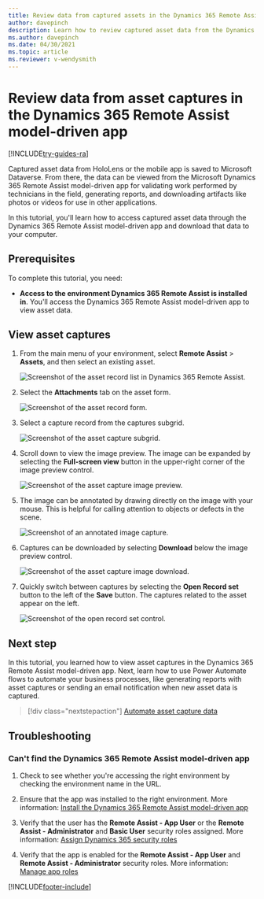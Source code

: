 ```yaml
---
title: Review data from captured assets in the Dynamics 365 Remote Assist model-driven app
author: davepinch
description: Learn how to review captured asset data from the Dynamics 365 Remote Assist HoloLens app for validation purposes.
ms.author: davepinch
ms.date: 04/30/2021
ms.topic: article
ms.reviewer: v-wendysmith
---
```


# Review data from asset captures in the Dynamics 365 Remote Assist model-driven app

[!INCLUDE[try-guides-ra](../includes/try-guides-ra.md)]

Captured asset data from HoloLens or the mobile app is saved to Microsoft Dataverse. From there, the data can be viewed from the Microsoft Dynamics 365 Remote Assist model-driven app for validating work performed by technicians in the field, generating reports, and downloading artifacts like photos or videos for use in other applications.

In this tutorial, you'll learn how to access captured asset data through the Dynamics 365 Remote Assist model-driven app and download that data to your computer.

## Prerequisites

To complete this tutorial, you need:

- **Access to the environment Dynamics 365 Remote Assist is installed in**. You'll access the Dynamics 365 Remote Assist model-driven app to view asset data.

## View asset captures

1. From the main menu of your environment, select **Remote Assist** > **Assets**, and then select an existing asset.

    ![Screenshot of the asset record list in Dynamics 365 Remote Assist.](./media/06.19-asset-list.png "Screenshot of the asset record list in Dynamics 365 Remote Assist")

2. Select the **Attachments** tab on the asset form.

    ![Screenshot of the asset record form.](./media/06.20-asset-record.png "Screenshot of the asset record form")

3. Select a capture record from the captures subgrid.

    ![Screenshot of the asset capture subgrid.](./media/06.21-asset-capture-list.png "Screenshot of the asset capture subgrid")

4. Scroll down to view the image preview. The image can be expanded by selecting the **Full-screen view** button in the upper-right corner of the image preview control.

    ![Screenshot of the asset capture image preview.](./media/06.22-asset-capture-image-preview.png "Screenshot of the asset capture image preview")

5. The image can be annotated by drawing directly on the image with your mouse. This is helpful for calling attention to objects or defects in the scene.

    ![Screenshot of an annotated image capture.](./media/06.27-asset-capture-image-preview-annotated.png "Screenshot of an annotated image capture")

6. Captures can be downloaded by selecting **Download** below the image preview control.

    ![Screenshot of the asset capture image download.](./media/06.23-asset-capture-image-preview-expanded.png "[Screenshot of the asset capture image download")

7. Quickly switch between captures by selecting the **Open Record set** button to the left of the **Save** button. The captures related to the asset appear on the left.

    ![Screenshot of the open record set control.](./media/06.28-asset-capture-switcher.png "Screenshot of the open record set control")

## Next step

In this tutorial, you learned how to view asset captures in the Dynamics 365 Remote Assist model-driven app. Next, learn how to use Power Automate flows to automate your business processes, like generating reports with asset captures or sending an email notification when new asset data is captured.

> [!div class="nextstepaction"]
> [Automate asset capture data](./integrate-power-automate.md)

## Troubleshooting

### Can't find the Dynamics 365 Remote Assist model-driven app

1. Check to see whether you're accessing the right environment by checking the environment name in the URL.

2. Ensure that the app was installed to the right environment. More information: [Install the Dynamics 365 Remote Assist model-driven app](./ra-webapp-install.md#install-the-dynamics-365-remote-assist-model-driven-app)

3. Verify that the user has the **Remote Assist - App User** or the **Remote Assist - Administrator** and **Basic User** security roles assigned. More information: [Assign Dynamics 365 security roles](./asset-capture-add-users.md#assign-dynamics-365-security-roles)

4. Verify that the app is enabled for the **Remote Assist - App User** and **Remote Assist - Administrator** security roles. More information: [Manage app roles](./asset-capture-add-users.md#manage-app-roles)


[!INCLUDE[footer-include](../includes/footer-banner.md)]
